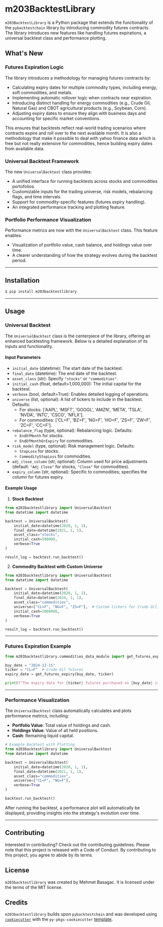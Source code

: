 
# m203BacktestLibrary

`m203BacktestLibrary` is a Python package that extends the functionality of the `pybacktestchain` library by introducing commodity futures contracts. The library introduces new features like handling futures expirations, a universal backtest class and performance plotting.

## What's New

### Futures Expiration Logic

The library introduces a methodology for managing futures contracts by:
- Calculating expiry dates for multiple commodity types, including energy, soft commodities, and metals.
- Implementing automatic rollover logic when contracts near expiration.
- Introducing distinct handling for energy commodities (e.g., Crude Oil, Natural Gas) and CBOT agricultural products (e.g., Soybean, Corn).
- Adjusting expiry dates to ensure they align with business days and accounting for specific market conventions.

This ensures that backtests reflect real-world trading scenarios where contracts expire and roll over to the next available month. It is also a methodology that make it possible to deal with yahoo finance data which is free but not really extensive for commodities, hence building expiry dates from available data.

### Universal Backtest Framework

The new `UniversalBacktest` class provides:
- A unified interface for running backtests across stocks and commodities portofolios.
- Customizable inputs for the trading universe, risk models, rebalancing flags, and time intervals.
- Support for commodity-specific features (futures expiry handling).
- An integrated performance tracking and plotting feature.

### Portfolio Performance Visualization

Performance metrics are now with the `UniversalBacktest` class. This feature enables:
- Visualization of portfolio value, cash balance, and holdings value over time.
- A clearer understanding of how the strategy evolves during the backtest period.

---

## Installation

```bash
$ pip install m203backtestlibrary
```

---

## Usage

### Universal Backtest

The `UniversalBacktest` class is the centerpiece of the library, offering an enhanced backtesting framework. Below is a detailed explanation of its inputs and functionality.

#### Input Parameters

- `initial_date` (datetime): The start date of the backtest.
- `final_date` (datetime): The end date of the backtest.
- `asset_class` (str): Specify `"stocks"` or `"commodities"`.
- `initial_cash` (float, default=1,000,000): The initial capital for the backtest.
- `verbose` (bool, default=True): Enables detailed logging of operations.
- `universe` (list, optional): A list of tickers to include in the backtest. Defaults:
  - For stocks: ['AAPL', 'MSFT', 'GOOGL', 'AMZN', 'META', 'TSLA', 'NVDA', 'INTC', 'CSCO', 'NFLX'].
  - For commodities: ['CL=F', 'BZ=F', 'NG=F', 'HO=F', 'ZS=F', 'ZW=F', 'ZC=F', 'CC=F'].
- `rebalance_flag` (type, optional): Rebalancing logic. Defaults:
  - `EndOfMonth` for stocks.
  - `EndOfMonthOrExpiry` for commodities.
- `risk_model` (type, optional): Risk management logic. Defaults:
  - `StopLoss` for stocks.
  - `CommodityStopLoss` for commodities.
- `adj_close_column` (str, optional): Column used for price adjustments (default: `"Adj Close"` for stocks, `"Close"` for commodities).
- `expiry_column` (str, optional): Specific to commodities; specifies the column for futures expiry.

#### Example Usage

1. **Stock Backtest**

```python
from m203backtestlibrary import UniversalBacktest
from datetime import datetime

backtest = UniversalBacktest(
    initial_date=datetime(2020, 1, 1),
    final_date=datetime(2021, 1, 1),
    asset_class="stocks",
    initial_cash=500000,
    verbose=True
)

result_log = backtest.run_backtest()
```

2. **Commodity Backtest with Custom Universe**

```python
from m203backtestlibrary import UniversalBacktest
from datetime import datetime

backtest = UniversalBacktest(
    initial_date=datetime(2020, 1, 1),
    final_date=datetime(2024, 1, 1),
    asset_class="commodities",
    universe=["CL=F", "NG=F", "ZS=F"],  # Custom tickers for Crude Oil, Natural Gas, Soybeans
    initial_cash=1000000,
    verbose=True
)

result_log = backtest.run_backtest()
```

---

### Futures Expiration Example

```python
from m203backtestlibrary.commodities_data_module import get_futures_expiry

buy_date = "2024-12-15"
ticker = "CL=F"  # Crude Oil futures
expiry_date = get_futures_expiry(buy_date, ticker)

print(f"The expiry date for {ticker} futures purchased on {buy_date} is {expiry_date}.")
```

---

### Performance Visualization

The `UniversalBacktest` class automatically calculates and plots performance metrics, including:
- **Portfolio Value**: Total value of holdings and cash.
- **Holdings Value**: Value of all held positions.
- **Cash**: Remaining liquid capital.

```python
# Example Backtest with Plotting
from m203backtestlibrary import UniversalBacktest
from datetime import datetime

backtest = UniversalBacktest(
    initial_date=datetime(2020, 1, 1),
    final_date=datetime(2021, 1, 1),
    asset_class="commodities",
    universe=["CL=F", "NG=F"],
    verbose=True
)

backtest.run_backtest()
```

After running the backtest, a performance plot will automatically be displayed, providing insights into the strategy's evolution over time.

---

## Contributing

Interested in contributing? Check out the contributing guidelines. Please note that this project is released with a Code of Conduct. By contributing to this project, you agree to abide by its terms.

## License

`m203backtestlibrary` was created by Mehmet Basagac. It is licensed under the terms of the MIT license.

## Credits

`m203backtestlibrary` builds upon `pybacktestchain` and was developed using [`cookiecutter`](https://cookiecutter.readthedocs.io/en/latest/) with the `py-pkgs-cookiecutter` [template](https://github.com/py-pkgs/py-pkgs-cookiecutter).
